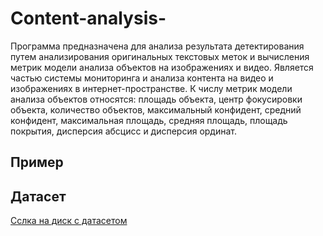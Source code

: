 # Content-analysis-
Программа предназначена для анализа результата детектирования путем анализирования оригинальных текстовых меток и вычисления метрик модели анализа объектов на изображениях и видео. Является частью системы мониторинга и анализа контента на видео и изображениях в интернет-пространстве. К числу метрик модели анализа объектов относятся: площадь объекта, центр фокусировки объекта, количество объектов, максимальный конфидент, средний конфидент, максимальная площадь, средняя площадь, площадь покрытия, дисперсия абсцисс и дисперсия ординат.

## Пример

## Датасет
[Сслка на диск с датасетом](https://drive.google.com/open?id=16Z8XPjHVE1wrXB326C6hcZY9-SPzrReK&usp=drive_fs)
